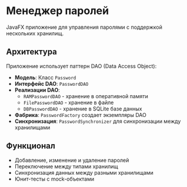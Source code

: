 # Менеджер паролей

JavaFX приложение для управления паролями с поддержкой нескольких хранилищ.

## Архитектура

Приложение использует паттерн DAO (Data Access Object):

- **Модель**: Класс `Password`
- **Интерфейс DAO**: `PasswordDAO`
- **Реализации DAO**:
  - `RAMPasswordDAO` - хранение в оперативной памяти
  - `FilePasswordDAO` - хранение в файле
  - `DBPasswordDAO` - хранение в SQLite базе данных
- **Фабрика**: `PasswordFactory` создает экземпляры DAO
- **Синхронизация**: `PasswordSynchronizer` для синхронизации между хранилищами

## Функционал

- Добавление, изменение и удаление паролей
- Переключение между типами хранилищ
- Синхронизация данных между разными хранилищами
- Юнит-тесты с mock-объектами
